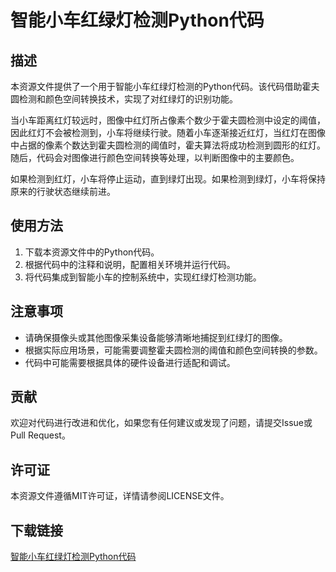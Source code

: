# 智能小车红绿灯检测Python代码

## 描述

本资源文件提供了一个用于智能小车红绿灯检测的Python代码。该代码借助霍夫圆检测和颜色空间转换技术，实现了对红绿灯的识别功能。

当小车距离红灯较远时，图像中红灯所占像素个数少于霍夫圆检测中设定的阈值，因此红灯不会被检测到，小车将继续行驶。随着小车逐渐接近红灯，当红灯在图像中占据的像素个数达到霍夫圆检测的阈值时，霍夫算法将成功检测到圆形的红灯。随后，代码会对图像进行颜色空间转换等处理，以判断图像中的主要颜色。

如果检测到红灯，小车将停止运动，直到绿灯出现。如果检测到绿灯，小车将保持原来的行驶状态继续前进。

## 使用方法

1. 下载本资源文件中的Python代码。
2. 根据代码中的注释和说明，配置相关环境并运行代码。
3. 将代码集成到智能小车的控制系统中，实现红绿灯检测功能。

## 注意事项

- 请确保摄像头或其他图像采集设备能够清晰地捕捉到红绿灯的图像。
- 根据实际应用场景，可能需要调整霍夫圆检测的阈值和颜色空间转换的参数。
- 代码中可能需要根据具体的硬件设备进行适配和调试。

## 贡献

欢迎对代码进行改进和优化，如果您有任何建议或发现了问题，请提交Issue或Pull Request。

## 许可证

本资源文件遵循MIT许可证，详情请参阅LICENSE文件。

## 下载链接

[智能小车红绿灯检测Python代码](https://pan.quark.cn/s/d321e8ffaabe)